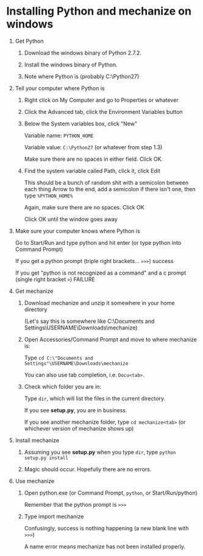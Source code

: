 # Installing Python and mechanize on windows #

1. Get Python

    1. Download the windows binary of Python 2.7.2. 

    2. Install the windows binary of Python. 

    3. Note where Python is (probably C:\Python27)

2. Tell your computer where Python is

    1. Right click on My Computer and go to Properties or whatever

    2. Click the Advanced tab, click the Environment Variables button

    3. Below the System variables box, click "New"

	    Variable name: `PYTHON_HOME`
	
	    Variable value: `C:\Python27` (or whatever from step 1.3)
	
		Make sure there are no spaces in either field. Click OK.
		
    4. Find the system variable called Path, click it, click Edit

		This should be a bunch of random shit with a semicolon between each thing
Arrow to the end, add a semicolon if there isn't one, then type
`%PYTHON_HOME%`

		Again, make sure there are no spaces. Click OK
		
		Click OK until the window goes away

3. Make sure your computer knows where Python is

	Go to Start/Run and type python and hit enter (or type python into Command Prompt)
	
	If you get a python prompt (triple right brackets... `>>>`) success
	
	If you get "python is not recognized as a command" and a c prompt (single right bracket `>`) FAILURE

4. Get mechanize

	1. Download mechanize and unzip it somewhere in your home directory
	
		(Let's say this is somewhere like C:\Documents and Settings\USERNAME\Downloads\mechanize)
	
	2. Open Accessories/Command Prompt and move to where mechanize is:
	
		Type `cd C:\"Documents and Settings"\USERNAME\Downloads\mechanize`
		
		You can also use tab completion, i.e. `Docu<tab>`. 
	
	3. Check which folder you are in:
	
		Type `dir`, which will list the files in the current directory. 
		
		If you see **setup.py**, you are in business. 
		
		If you see another mechanize folder, type `cd mechanize<tab>` (or whichever version of mechanize shows up)

5. Install mechanize

	1. Assuming you see **setup.py** when you type `dir`, type `python setup.py install`
	
	2. Magic should occur. Hopefully there are no errors. 

6. Use mechanize

	1. Open python.exe (or Command Prompt, `python`, or Start/Run/python)
	
		Remember that the python prompt is `>>>`
	
	2. Type import mechanize
	
		Confusingly, success is nothing happening (a new blank line with `>>>`)
		
		A name error means mechanize has not been installed properly. 